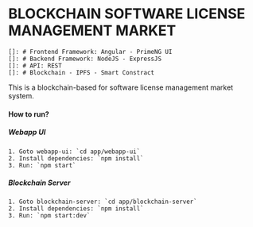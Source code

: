 # BLOCKCHAIN SOFTWARE LICENSE MANAGEMENT MARKET

    []: # Frontend Framework: Angular - PrimeNG UI
    []: # Backend Framework: NodeJS - ExpressJS
    []: # API: REST
    []: # Blockchain - IPFS - Smart Constract

This is a blockchain-based for software license management market system.

#### How to run?

##### Webapp UI
    1. Goto webapp-ui: `cd app/webapp-ui`
    2. Install dependencies: `npm install`
    3. Run: `npm start`

##### Blockchain Server
    1. Goto blockchain-server: `cd app/blockchain-server`
    2. Install dependencies: `npm install`
    3. Run: `npm start:dev`
